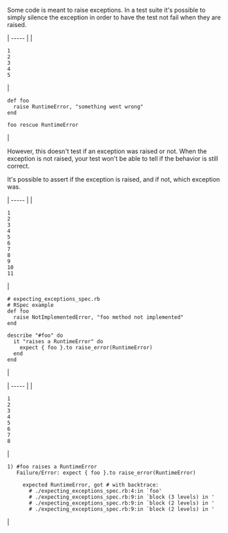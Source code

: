 Some code is meant to raise exceptions. In a test suite it's possible to simply silence the exception in order to have the test not fail when they are raised.

| ----- |
| 
    
    
    1
    2
    3
    4
    5

 | 
    
    
    def foo
      raise RuntimeError, "something went wrong"
    end
    
    foo rescue RuntimeError
    

 | 

However, this doesn't test if an exception was raised or not. When the exception is not raised, your test won't be able to tell if the behavior is still correct.

It's possible to assert if the exception is raised, and if not, which exception was.

| ----- |
| 
    
    
    1
    2
    3
    4
    5
    6
    7
    8
    9
    10
    11

 | 
    
    
    # expecting_exceptions_spec.rb
    # RSpec example
    def foo
      raise NotImplementedError, "foo method not implemented"
    end
    
    describe "#foo" do
      it "raises a RuntimeError" do
        expect { foo }.to raise_error(RuntimeError)
      end
    end
    

 | 

| ----- |
| 
    
    
    1
    2
    3
    4
    5
    6
    7
    8

 | 
    
    
    1) #foo raises a RuntimeError
       Failure/Error: expect { foo }.to raise_error(RuntimeError)
    
         expected RuntimeError, got # with backtrace:
           # ./expecting_exceptions_spec.rb:4:in `foo'
           # ./expecting_exceptions_spec.rb:9:in `block (3 levels) in '
           # ./expecting_exceptions_spec.rb:9:in `block (2 levels) in '
           # ./expecting_exceptions_spec.rb:9:in `block (2 levels) in '
    

 | 

